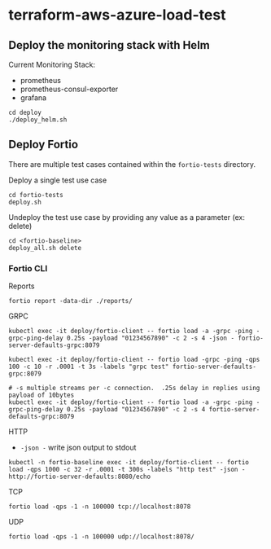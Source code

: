 # terraform-aws-azure-load-test

## Deploy the monitoring stack with Helm
Current Monitoring Stack:
* prometheus
* prometheus-consul-exporter
* grafana

```
cd deploy
./deploy_helm.sh
```

## Deploy Fortio
There are multiple test cases contained within the `fortio-tests` directory.

Deploy a single test use case
```
cd fortio-tests
deploy.sh
```

Undeploy the test use case by providing any value as a parameter (ex: delete)
```
cd <fortio-baseline>
deploy_all.sh delete
```

### Fortio CLI

Reports
```
fortio report -data-dir ./reports/
```

GRPC
```
kubectl exec -it deploy/fortio-client -- fortio load -a -grpc -ping -grpc-ping-delay 0.25s -payload "01234567890" -c 2 -s 4 -json - fortio-server-defaults-grpc:8079

kubectl exec -it deploy/fortio-client -- fortio load -grpc -ping -qps 100 -c 10 -r .0001 -t 3s -labels "grpc test" fortio-server-defaults-grpc:8079

# -s multiple streams per -c connection.  .25s delay in replies using payload of 10bytes
kubectl exec -it deploy/fortio-client -- fortio load -a -grpc -ping -grpc-ping-delay 0.25s -payload "01234567890" -c 2 -s 4 fortio-server-defaults-grpc:8079
```

HTTP
* `-json -` write json output to stdout
```
kubectl -n fortio-baseline exec -it deploy/fortio-client -- fortio load -qps 1000 -c 32 -r .0001 -t 300s -labels "http test" -json - http://fortio-server-defaults:8080/echo
```

TCP
```
fortio load -qps -1 -n 100000 tcp://localhost:8078
```

UDP
```
fortio load -qps -1 -n 100000 udp://localhost:8078/
```